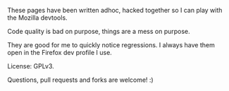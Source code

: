 These pages have been written adhoc, hacked together so I can play with the 
Mozilla devtools.

Code quality is bad on purpose, things are a mess on purpose.

They are good for me to quickly notice regressions. I always have them open in 
the Firefox dev profile I use.

License: GPLv3.

Questions, pull requests and forks are welcome! :)

